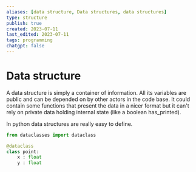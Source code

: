 ```yaml
---
aliases: [data structure, Data structures, data structures]
type: structure
publish: true
created: 2023-07-11
last_edited: 2023-07-11
tags: programming
chatgpt: false
---
```

# Data structure

A data structure is simply a container of information. All its variables are public and can be depended on by other actors in the code base. It could contain some functions that present the data in a nicer format but it can't rely on private data holding internal state (like a boolean has_printed).

In python data structures are really easy to define.
```python
from dataclasses import dataclass

@dataclass
class point:
	x : float
	y : float
```